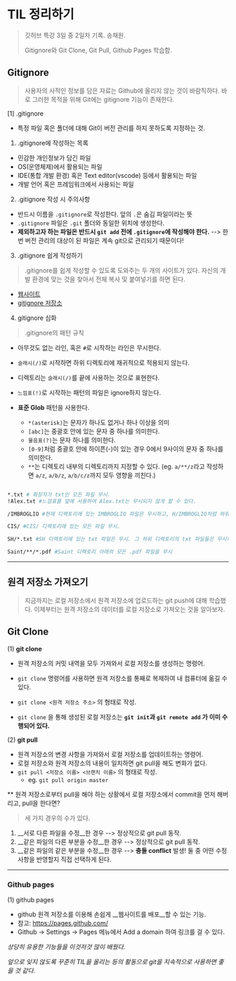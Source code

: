 # TIL 정리하기 

> 깃허브 특강 3일 중 2일차 기록. 송채원.
>
> Gitignore와 Git Clone, Git Pull, Github Pages 학습함.



## Gitignore

> 사용자의 사적인 정보를 담은 자료는 Github에 올리지 않는 것이 바람직하다. 바로 그러한 목적을 위해 Git에는 gitignore 기능이 존재한다. 



[1] .gitignore

- 특정 파일 혹은 폴더에 대해 Git이 버전 관리를 하지 못하도록 지정하는 것.



1. .gitignore에 작성하는 목록

- 민감한 개인정보가 담긴 파일
- OS(운영체제)에서 활용되는 파일
- IDE(통합 개발 환경) 혹은 Text editor(vscode) 등에서 활용되는 파일
- 개발 언어 혹은 프레임워크에서 사용되는 파일



2. .gitignore 작성 시 주의사항

- 반드시 이름을 `.gitignore`로 작성한다. 앞의 `.`은 숨김 파일이라는 뜻
- `.gitignore` 파일은 `.git` 폴더와 동일한 위치에 생성한다. 
- __제외하고자 하는 파일은 반드시 `git add` 전에 `.gitignore`에 작성해야 한다.__ --> 한 번 버전 관리의 대상이 된 파일은 계속 git으로 관리되기 때문이다!



3. .gitignore 쉽게 작성하기

> .gitignore를 쉽게 작성할 수 있도록 도와주는 두 개의 사이트가 있다. 자신의 개발 환경에 맞는 것을 찾아서 전체 복사 및 붙여넣기를 하면 된다. 

- [웹사이트](https://www.toptal.com/developers/gitignore)
- [gitignore 저장소](https://github.com/github/gitignore)



4. gitignore 심화

> .gitignore의 패턴 규칙

- 아무것도 없는 라인, 혹은 `#`로 시작하는 라인은 무시한다.

- `슬래시(/)`로 시작하면 하위 디렉토리에 재귀적으로 적용되지 않는다. 

- 디렉토리는 `슬래시(/)`를 끝에 사용하는 것으로 표현한다.

- `느낌표(!)`로 시작하는 패턴의 파일은 ignore하지 않는다. 

- __표준 Glob__ 패턴을 사용한다. 

  - `*(asterisk)`는 문자가 하나도 없거나 하나 이상을 의미
  - `[abc]`는 중괄호 안에 있는 문자 중 하나를 의미한다. 
  - `물음표(?)`는 문자 하나를 의미한다.
  - `[0-9]`처럼 중괄호 안에 하이픈(-)이 있는 경우 0에서 9사이의 문자 중 하나를 의미한다. 
  - `**`는 디렉토리 내부의 디렉토리까지 지정할 수 있다. (eg. `a/**/z`라고 작성하면 `a/z`, `a/b/z`, `a/b/c/z`까지 모두 영향을 끼친다.)	

  

```bash

*.txt # 확장자가 txt인 모든 파일 무시.
!Alex.txt #느낌표를 앞에 사용하여 Alex.txt는 무시되지 않게 할 수 있다.

/IMBROGLIO #현재 디렉토리에 있는 IMBROGLIO 파일은 무시하고, H/IMBROGLIO처럼 하위 디렉토리에 있는 파일은 무시하지 않음. 

CIS/ #CIS/ 디렉토리에 있는 모든 파일 무시.

SH/*.txt #SH 디렉토리에 있는 txt 파일은 무시. 그 하위 디렉토리의 txt 파일들은 무시하지 않음.

Saint/**/*.pdf #Saint 디렉토리 아래의 모든 .pdf 파일을 무시

```



----



## 원격 저장소 가져오기

> 지금까지는 로컬 저장소에서 원격 저장소에 업로드하는 git push에 대해 학습했다. 이제부터는 원격 저장소의 데이터를 로컬 저장소로 가져오는 것을 알아보자. 



## Git Clone

(1)  __git clone__

- 원격 저장소의 커밋 내역을 모두 가져와서 로컬 저장소를 생성하는 명령어.
- `git clone` 명령어를 사용하면 원격 저장소를 통째로 복제하여 내 컴퓨터에 옮길 수 있다. 
- `git clone <원격 저장소 주소>` 의 형태로 작성.

- `git clone` 을 통해 생성된 로컬 저장소는 __`git init`과 `git remote add` 가 이미 수행되어 있다.__



(2)  __git pull__

- 원격 저장소의 변경 사항을 가져와서 로컬 저장소를 업데이트하는 명령어.
- 로컬 저장소와 원격 저장소의 내용이 일치하면 git pull을 해도 변화가 없다.
- `git pull <저장소 이름> <브랜치 이름>` 의 형태로 작성.
  - eg. `git pull origin master`



** 원격 저장소로부터 pull을 해야 하는 상황에서 로컬 저장소에서 commit을 먼저 해버리고, pull을 한다면?

> 세 가지 경우의 수가 있다. 

1. __서로 다른 파일을 수정__한 경우 --> 정상적으로 git pull 동작.
2. __같은 파일의 다른 부분을 수정__한 경우 --> 정상적으로 git pull 동작.
3. __같은 파일의 같은 부분을 수정__한 경우 --> __충돌 conflict__ 발생! 둘 중 어떤 수정사항을 반영할지 직접 선택하게 된다.  



---

### Github pages

(1) github pages

- github 원격 저장소를 이용해 손쉽게 __웹사이트를 배포__할 수 있는 기능.
- 참고: https://pages.github.com/
- Github -> Settings -> Pages 메뉴에서 Add a domain 하여 링크를 걸 수 있다. 





_상당히 유용한 기능들을 이것저것 많이 배웠다._

_앞으로 잊지 않도록 꾸준히 TIL을 올리는 등의 활동으로 git을 지속적으로 사용하면 좋을 것 같다._





















